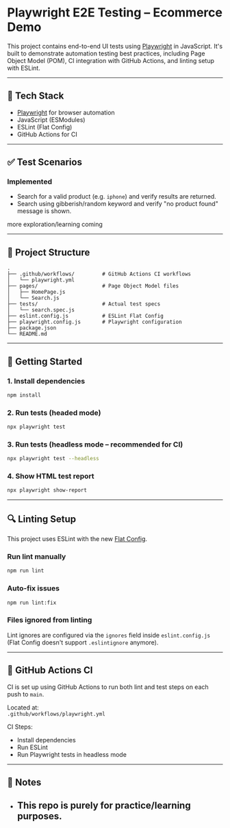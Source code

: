 # Playwright E2E Testing – Ecommerce Demo

This project contains end-to-end UI tests using [Playwright](https://playwright.dev/) in JavaScript. It's built to demonstrate automation testing best practices, including Page Object Model (POM), CI integration with GitHub Actions, and linting setup with ESLint.

---

## 🧰 Tech Stack

- [Playwright](https://playwright.dev/) for browser automation
- JavaScript (ESModules)
- ESLint (Flat Config)
- GitHub Actions for CI

---

## ✅ Test Scenarios

### Implemented

- Search for a valid product (e.g. `iphone`) and verify results are returned.
- Search using gibberish/random keyword and verify "no product found" message is shown.

more exploration/learning coming

---

## 📁 Project Structure

```
.
├── .github/workflows/         # GitHub Actions CI workflows
│   └── playwright.yml
├── pages/                     # Page Object Model files
│   ├── HomePage.js
│   └── Search.js
├── tests/                     # Actual test specs
│   └── search.spec.js
├── eslint.config.js           # ESLint Flat Config
├── playwright.config.js       # Playwright configuration
├── package.json
└── README.md
```

---

## 🚀 Getting Started

### 1. Install dependencies

```bash
npm install
```

### 2. Run tests (headed mode)

```bash
npx playwright test
```

### 3. Run tests (headless mode – recommended for CI)

```bash
npx playwright test --headless
```

### 4. Show HTML test report

```bash
npx playwright show-report
```

---

## 🔍 Linting Setup

This project uses ESLint with the new [Flat Config](https://eslint.org/docs/latest/use/configure/flat-config).

### Run lint manually

```bash
npm run lint
```

### Auto-fix issues

```bash
npm run lint:fix
```

### Files ignored from linting

Lint ignores are configured via the `ignores` field inside `eslint.config.js` (Flat Config doesn't support `.eslintignore` anymore).

---

## 🤖 GitHub Actions CI

CI is set up using GitHub Actions to run both lint and test steps on each push to `main`.

Located at:  
`.github/workflows/playwright.yml`

CI Steps:

- Install dependencies
- Run ESLint
- Run Playwright tests in headless mode

---

## 📌 Notes

- ## This repo is purely for practice/learning purposes.
